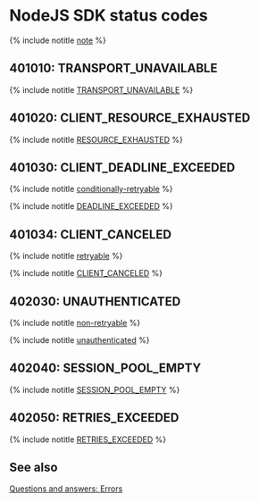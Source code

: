 # NodeJS SDK status codes

{% include notitle [note](./_includes/ydb-status-codes-note.md) %}

<div class="tags_list">

## 401010: TRANSPORT_UNAVAILABLE

</div>

{% include notitle [TRANSPORT_UNAVAILABLE](./_includes/statuses/transport-unavailable.md) %}

<div class="tags_list">

## 401020: CLIENT_RESOURCE_EXHAUSTED

</div>

{% include notitle [RESOURCE_EXHAUSTED](./_includes/statuses/resource-exhausted.md) %}

<div class="tags_list">

## 401030: CLIENT_DEADLINE_EXCEEDED

{% include notitle [conditionally-retryable](./_includes/tags.md#conditionally-retryable) %}

</div>

{% include notitle [DEADLINE_EXCEEDED](./_includes/statuses/deadline-exceeded.md) %}

<div class="tags_list">

## 401034: CLIENT_CANCELED

{% include notitle [retryable](./_includes/tags.md#retryable) %}

</div>

{% include notitle [CLIENT_CANCELED](./_includes/statuses/client-cancelled.md) %}

<div class="tags_list">

## 402030: UNAUTHENTICATED

{% include notitle [non-retryable](./_includes/tags.md#non-retryable) %}

</div>

{% include notitle [unauthenticated](./_includes/statuses/client-unauthenticated.md) %}

<div class="tags_list">

## 402040: SESSION_POOL_EMPTY

</div>

{% include notitle [SESSION_POOL_EMPTY](./_includes/statuses/session-pool-empty.md) %}

<div class="tags_list">

## 402050: RETRIES_EXCEEDED

</div>

{% include notitle [RETRIES_EXCEEDED](./_includes/statuses/retries-exceeded.md) %}

## See also

[Questions and answers: Errors](../../faq/errors.md)


